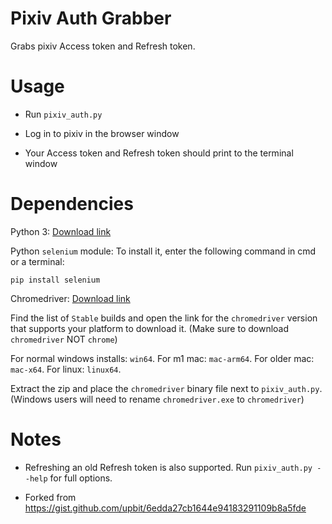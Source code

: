 # Pixiv Auth Grabber

Grabs pixiv Access token and Refresh token.

# Usage

- Run `pixiv_auth.py`

- Log in to pixiv in the browser window

- Your Access token and Refresh token should print to the terminal window

# Dependencies

Python 3: [Download link](https://www.python.org/downloads/)

Python `selenium` module: To install it, enter the following command in cmd or a terminal:

```
pip install selenium
```

Chromedriver: [Download link](https://googlechromelabs.github.io/chrome-for-testing/) 

Find the list of `Stable` builds and open the link for the `chromedriver` version that supports your platform to download it. (Make sure to download `chromedriver` NOT `chrome`)

For normal windows installs: `win64`. For m1 mac: `mac-arm64`. For older mac: `mac-x64`. For linux: `linux64`.

Extract the zip and place the `chromedriver` binary file next to `pixiv_auth.py`. (Windows users will need to rename `chromedriver.exe` to `chromedriver`)

# Notes

- Refreshing an old Refresh token is also supported. Run `pixiv_auth.py --help` for full options.

- Forked from https://gist.github.com/upbit/6edda27cb1644e94183291109b8a5fde
